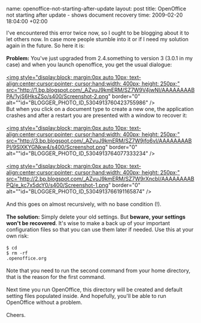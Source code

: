 name: openoffice-not-starting-after-update
layout: post
title: OpenOffice not starting after update - shows document recovery
time: 2009-02-20 18:04:00 +02:00

I've encountered this error twice now, so I ought to be blogging about it to let others now. In case more people stumble into it or if I need my solution again in the future. So here it is:<br /><br /><span style="font-weight:bold;">Problem:</span> You've just upgraded from 2.4.something to version 3 (3.0.1 in my case) and when you launch openoffice, you get the usual dialogue:<br /><br /><a onblur="try {parent.deselectBloggerImageGracefully();} catch(e) {}" href="http://1.bp.blogspot.com/_AZvuJ9kmERM/SZ7W9V4jwNI/AAAAAAAABPA/1yjS6HksZSo/s1600-h/Screenshot-2.png"><img style="display:block; margin:0px auto 10px; text-align:center;cursor:pointer; cursor:hand;width: 400px; height: 250px;" src="http://1.bp.blogspot.com/_AZvuJ9kmERM/SZ7W9V4jwNI/AAAAAAAABPA/1yjS6HksZSo/s400/Screenshot-2.png" border="0" alt=""id="BLOGGER_PHOTO_ID_5304913760423755986" /></a><br />But when you click on a document type to create a new one, the application crashes and after a restart you are presented with a window to recover it:<br /><br /><a onblur="try {parent.deselectBloggerImageGracefully();} catch(e) {}" href="http://3.bp.blogspot.com/_AZvuJ9kmERM/SZ7W9jfo6vI/AAAAAAAABPI/9SlXKYGNkw4/s1600-h/Screenshot.png"><img style="display:block; margin:0px auto 10px; text-align:center;cursor:pointer; cursor:hand;width: 400px; height: 250px;" src="http://3.bp.blogspot.com/_AZvuJ9kmERM/SZ7W9jfo6vI/AAAAAAAABPI/9SlXKYGNkw4/s400/Screenshot.png" border="0" alt=""id="BLOGGER_PHOTO_ID_5304913764077333234" /></a><br /><br /><a onblur="try {parent.deselectBloggerImageGracefully();} catch(e) {}" href="http://2.bp.blogspot.com/_AZvuJ9kmERM/SZ7W9rXncbI/AAAAAAAABPQ/e_kc7x5dcY0/s1600-h/Screenshot-1.png"><img style="display:block; margin:0px auto 10px; text-align:center;cursor:pointer; cursor:hand;width: 400px; height: 250px;" src="http://2.bp.blogspot.com/_AZvuJ9kmERM/SZ7W9rXncbI/AAAAAAAABPQ/e_kc7x5dcY0/s400/Screenshot-1.png" border="0" alt=""id="BLOGGER_PHOTO_ID_5304913766191165874" /></a><br /><br />And this goes on almost recursively, with no base condition (!).<br /><br /><span style="font-weight:bold;">The solution:</span> Simply delete your old settings. But <span style="font-weight:bold;">beware, your settings won't be recovered</span>. It's wise to make a back up of your important configuration files so that you can use them later if needed. Use this at your own risk:<br /><br /><code>$ cd<br />$ rm -rf .openoffice.org</code><br /><br />Note that you need to run the second command from your home directory, that is the reason for the first command.<br /><br />Next time you run OpenOffice, this directory will be created and default setting files populated inside. And hopefully, you'll be able to run OpenOffice without a problem.<br /><br />Cheers.
